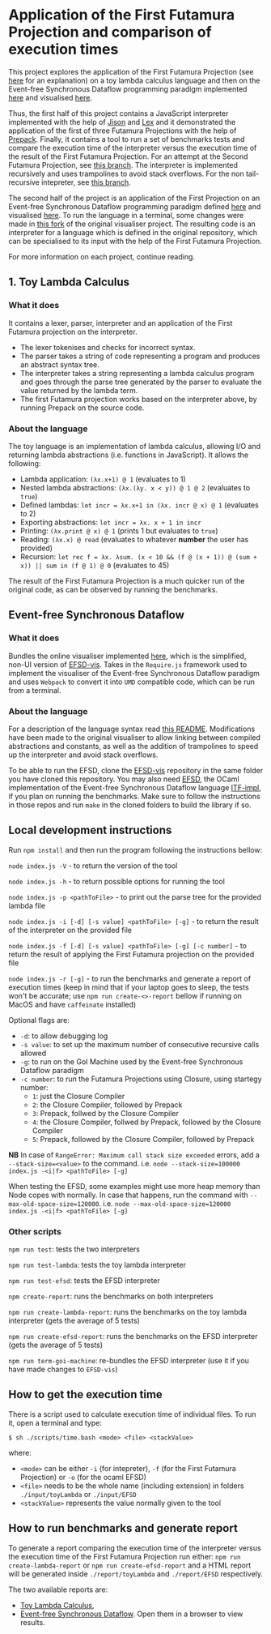 # Application of the First Futamura Projection and comparison of execution times

This project explores the application of the First Futamura Projection (see [here](https://arxiv.org/abs/1611.09906) for an explanation) on a toy lambda calculus language and then on the Event-free Synchronous Dataflow programming paradigm implemented [here](https://github.com/anonymousgithubaccount/EFSD) and visualised [here](https://github.com/anonymousgithubaccount/EFSD-vis).

Thus, the first half of this project contains a JavaScript interpreter implemented with the help of [Jison](https://github.com/zaach/jison) and [Lex](https://github.com/aaditmshah/lexer) and it demonstrated the application of the first of three Futamura Projections with the help of [Prepack](https://github.com/facebook/prepack). Finally, it contains a tool to run a set of benchmarks tests and compare the execution time of the interpreter versus the execution time of the result of the First Futamura Projection. For an attempt at the Second Futamura Projection, see [this branch](https://git-teaching.cs.bham.ac.uk/mod-ug-proj-2018/tas458/tree/secondProj). The interpreter is implemented recursively and uses trampolines to avoid stack overflows. For the non tail-recursive intepreter, see [this branch](https://git-teaching.cs.bham.ac.uk/mod-ug-proj-2018/tas458/tree/recursiveInterpreter).

The second half of the project is an application of the First Projection on an Event-free Synchronous Dataflow programming paradigm defined [here](https://github.com/anonymousgithubaccount/EFSD) and visualised [here](https://github.com/anonymousgithubaccount/EFSD-vis). To run the language in a terminal, some changes were made in [this fork](https://github.com/sanduteo95/EFSD-vis) of the original visualiser project. The resulting code is an interpreter for a language which is defined in the original repository, which can be specialised to its input with the help of the First Futamura Projection.

For more information on each project, continue reading.

## 1. Toy Lambda Calculus
### What it does
It contains a lexer, parser, interpreter and an application of the First Futamura projection on the interpreter. 
* The lexer tokenises and checks for incorrect syntax.
* The parser takes a string of code representing a program and produces an abstract syntax tree.
* The interpreter takes a string representing a lambda calculus program and goes through the parse tree generated by the parser to evaluate the value returned by the lambda term.
* The first Futamura projection works based on the interpreter above, by running Prepack on the source code.

### About the language
The toy language is an implementation of lambda calculus, allowing I/O and returning lambda abstractions (i.e. functions in JavaScript). It allows the following:

* Lambda application: `(λx.x+1) @ 1` (evaluates to 1)
* Nested lambda abstractions: `(λx.(λy. x < y)) @ 1 @ 2` (evaluates to `true`)
* Defined lambdas: `let incr = λx.x+1 in (λx. incr @ x) @ 1` (evaluates to 2)
* Exporting abstractions: `let incr = λx. x + 1 in incr`
* Printing: `(λx.print @ x) @ 1` (prints 1 but evaluates to `true`)
* Reading: `(λx.x) @ read` (evaluates to whatever **number** the user has provided)
* Recursion: `let rec f = λx. λsum. (x < 10 && (f @ (x + 1)) @ (sum + x)) || sum in (f @ 1) @ 0`  (evaluates to 45)

The result of the First Futamura Projection is a much quicker run of the original code, as can be observed by running the benchmarks.

## Event-free Synchronous Dataflow 
### What it does
Bundles the online visualiser implemented [here](https://github.com/sanduteo95/EFSD-vis), which is the simplified, non-UI version of [EFSD-vis](https://github.com/anonymousgithubaccount/EFSD-vis). Takes in the `Require.js` framework used to implement the visualiser of the Event-free Synchronous Dataflow paradigm and uses `Webpack` to convert it into `UMD` compatible code, which can be run from a terminal.

### About the language
For a description of the language syntax read [this README](https://github.com/anonymousgithubaccount/EFSD-vis/blob/master/README.md). Modifications have been made to the original visualiser to allow linking between compiled abstractions and constants, as well as the addition of trampolines to speed up the interpreter and avoid stack overflows.

To be able to run the EFSD, clone the [EFSD-vis](https://github.com/sanduteo95/EFSD-vis) repository in the same folder you have cloned this repository. You may also need [EFSD](https://github.com/sanduteo95/EFSD), the OCaml implementation of the Event-free Synchronous Dataflow language [ITF-impl](https://git.cs.bham.ac.uk/wtc488/itf-impl), if you plan on running the benchmarks. Make sure to follow the instructions in those repos and run `make` in the cloned folders to build the library if so.

## Local development instructions
Run `npm install` and then run the program following the instructions bellow:

`node index.js -V` - to return the version of the tool

`node index.js -h` - to return possible options for running the tool

`node index.js -p <pathToFile>` - to print out the parse tree for the provided lambda file

`node index.js -i [-d] [-s value] <pathToFile> [-g]` - to return the result of the interpreter on the provided file

`node index.js -f [-d] [-s value] <pathToFile> [-g] [-c number]` - to return the result of applying the First Futamura projection on the provided file

`node index.js -r [-g]` - to run the benchmarks and generate a report of execution times (keep in mind that if your laptop goes to sleep, the tests won't be accurate; use `npm run create-<>-report` bellow if running on MacOS and have `caffeinate` installed)

Optional flags are:
* `-d`: to allow debugging log
* `-s value`: to set up the maximum number of consecutive recursive calls allowed
* `-g`: to run on the GoI Machine used by the Event-free Synchronous Dataflow paradigm
* `-c number`: to run the Futamura Projections using Closure, using startegy number:
    * `1`: just the Closure Compiler
    * `2`: the Closure Compiler, followed by Prepack
    * `3`: Prepack, follwed by the Closure Compiler
    * `4`: the Closure Compiler, follwed by Prepack, followed by the Closure Compiler
    * `5`: Prepack, followed by the Closure Compiler, followed by Prepack

**NB**
In case of `RangeError: Maximum call stack size exceeded` errors, add a `--stack-size=<value>` to the command. 
i.e. `node --stack-size=100000 index.js -<i|f> <pathToFile> [-g]`

When testing the EFSD, some examples might use more heap memory than Node copes with normally. In case that happens, run the command with `--max-old-space-size=120000`.
i.e. `node --max-old-space-size=120000 index.js -<i|f> <pathToFile> [-g]`

### Other scripts
`npm run test`: tests the two interpreters

`npm run test-lambda`: tests the toy lambda interpreter

`npm run test-efsd`: tests the EFSD interpreter

`npm create-report`: runs the benchmarks on both interpreters

`npm run create-lambda-report`: runs the benchmarks on the toy lambda interpreter (gets the average of 5 tests)

`npm run create-efsd-report`: runs the benchmarks on the EFSD interpreter (gets the average of 5 tests)

`npm run term-goi-machine`: re-bundles the EFSD interpreter (use it if you have made changes to `EFSD-vis`)

## How to get the execution time
There is a script used to calculate execution time of individual files. To run it, open a terminal and type:
```
$ sh ./scripts/time.bash <mode> <file> <stackValue>
```
where:
- `<mode>` can be either `-i` (for intepreter), `-f` (for the First Futamura Projection) or `-o` (for the ocaml EFSD)
- `<file>` needs to be the whole name (including extension) in folders `./input/toyLambda` or `./input/EFSD`
- `<stackValue>` represents the value normally given to the tool

## How to run benchmarks and generate report
To generate a report comparing the execution time of the interpreter versus the execution time of the First Futamura Projection run either: `npm run create-lambda-report` or `npm run create-efsd-report` and a HTML report will be generated inside `./report/toyLambda` and `./report/EFSD` respectively.

The two available reports are:
- [Toy Lambda Calculus](./report/toyLambda/index.html),
- [Event-free Synchronous Dataflow](./report/EFSD/index.html).
Open them in a browser to view results.